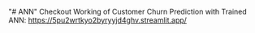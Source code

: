 "# ANN"
Checkout Working of Customer Churn Prediction with Trained ANN:
https://5pu2wrtkyo2byryyjd4ghv.streamlit.app/
